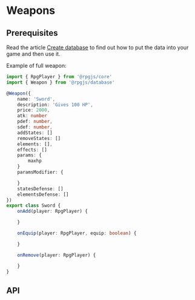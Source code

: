 # Weapons

## Prerequisites

Read the article [Create database](/guide/create-database.html#prerequisites) to find out how to put the data into your game and then use it. 

Example of full weapon:

```ts
import { RpgPlayer } from '@rpgjs/core'
import { Weapon } from '@rpgjs/database'

@Weapon({  
    name: 'Sword',
    description: 'Gives 100 HP',
    price: 2000,
    atk: number
    pdef: number,
    sdef: number,
    addStates: []
    removeStates: []
    elements: [],
    effects: []
    params: {
        maxhp
    }
    paramsModifier: {

    }
    statesDefense: []
    elementsDefense: []
})
export class Sword {
    onAdd(player: RpgPlayer) {

    }

    onEquip(player: RpgPlayer, equip: boolean) {

    }

    onRemove(player: RpgPlayer) {

    }
}
```

## API

<Content :page-key="$site.pages.find(p => p.path === '/api/Weapon.html').key"/>